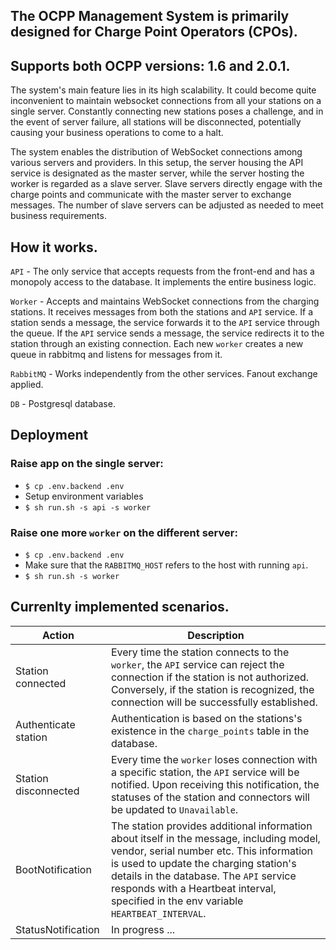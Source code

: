 The OCPP Management System is primarily designed for Charge Point Operators (CPOs).
----------
Supports both OCPP versions: 1.6 and 2.0.1.
----------

The system's main feature lies in its high scalability. It could become quite inconvenient to maintain websocket
connections from all your stations on a single server. Constantly connecting new stations poses a challenge,
and in the event of server failure, all stations will be disconnected,
potentially causing your business operations to come to a halt.

The system enables the distribution of WebSocket connections among various servers and providers. In this setup,
the server housing the API service is designated as the master server, while the server hosting the worker is
regarded as a slave server. Slave servers directly engage with the charge points and communicate with the
master server to exchange messages.
The number of slave servers can be adjusted as needed to meet business requirements.


How it works.
----------
`API` - The only service that accepts requests from the front-end and has a monopoly access
to the database. It implements the entire business logic.

`Worker` - Accepts and maintains WebSocket connections from the charging stations. It receives messages from both
the stations and `API` service. If a station sends a message, the service forwards it to the `API` service
through the queue. If the `API` service sends a message, the service redirects it to the station through an existing
connection. Each new `worker` creates a new queue in rabbitmq and listens for messages from it.

`RabbitMQ` - Works independently from the other services. Fanout exchange applied.

`DB` - Postgresql database.

Deployment
----------

### Raise app on the single server:

- ```$ cp .env.backend .env```
- Setup environment variables
- ```$ sh run.sh -s api -s worker```

### Raise one more `worker` on the different server:

- ```$ cp .env.backend .env```
- Make sure that the `RABBITMQ_HOST` refers to the host with running `api`.
- ```$ sh run.sh -s worker```

Currenlty implemented scenarios.
--------

| Action               | Description                                                                                 |
|----------------------|---------------------------------------------------------------------------------------------|
| Station connected    | Every time the station connects to the `worker`, the `API` service can reject the connection if the station is not authorized. Conversely, if the station is recognized, the connection will be successfully established.|
| Authenticate station | Authentication is based on the stations's existence in the `charge_points` table in the database.|
| Station disconnected | Every time the `worker` loses connection with a specific station, the `API` service will be notified. Upon receiving this notification, the statuses of the station and connectors will be updated to `Unavailable`.|
| BootNotification     | The station provides additional information about itself in the message, including model, vendor, serial number etc. This information is used to update the charging station's details in the database. The `API` service responds with a Heartbeat interval, specified in the env variable `HEARTBEAT_INTERVAL`.|
| StatusNotification   | In progress ...






